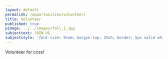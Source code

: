 ```yaml
---
layout: default
permalink: /opportunities/volunteer/
title: Volunteer
published: true
pimage: ../../images/fall_1.jpg
subjecttext: JOIN US
subjectstyle: 'font-size: 9rem; margin-top: 25vh; border: 5px solid white; cursor: pointer;'
---
```

Volunteer for ccss!

